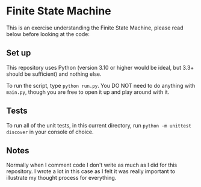 # Finite State Machine
This is an exercise understanding the Finite State Machine, please read below before looking at the code:

## Set up
This repository uses Python (version 3.10 or higher would be ideal, but 3.3+ should be sufficient) and nothing else.

To run the script, type `python run.py`. You DO NOT need to do anything with `main.py`, though you are free to open it up and play around with it.

## Tests
To run all of the unit tests, in this current directory, run `python -m unittest discover` in your console of choice.

## Notes
Normally when I comment code I don't write as much as I did for this repository. I wrote a lot in this case as I felt it was really important to illustrate my thought process for everything.
